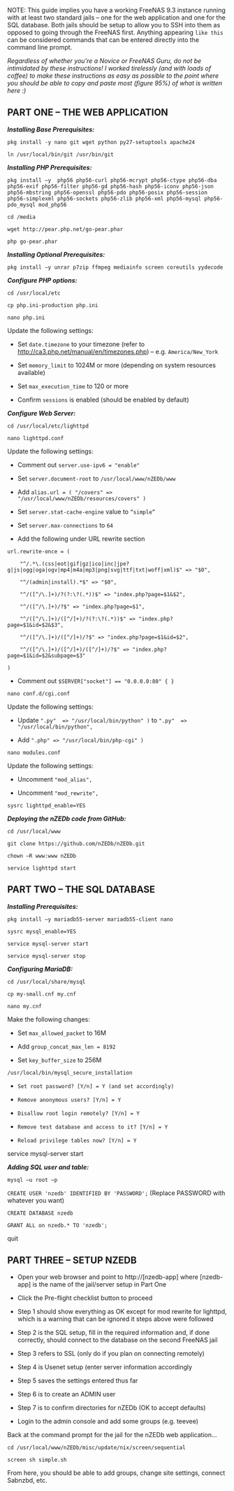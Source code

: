 NOTE: This guide implies you have a working FreeNAS 9.3 instance running with at least two standard jails – one for the web application and one for the SQL database. Both jails should be setup to allow you to SSH into them as opposed to going through the FreeNAS first. Anything appearing `like this` can be considered commands that can be entered directly into the command line prompt.

_Regardless of whether you're a Novice or FreeNAS Guru, do not be intimidated by these instructions! I worked tirelessly (and with loads of coffee) to make these instructions as easy as possible to the point where you should be able to copy and paste most (figure 95%) of what is written here :)_

## PART ONE – THE WEB APPLICATION

**_Installing Base Prerequisites:_**

`pkg install -y nano git wget python py27-setuptools apache24`

`ln /usr/local/bin/git /usr/bin/git`

**_Installing PHP Prerequisites:_**

`pkg install –y  php56 php56-curl php56-mcrypt php56-ctype php56-dba php56-exif php56-filter php56-gd php56-hash php56-iconv php56-json php56-mbstring php56-openssl php56-pdo php56-posix php56-session php56-simplexml php56-sockets php56-zlib php56-xml php56-mysql php56-pdo_mysql mod_php56`

`cd /media`

`wget http://pear.php.net/go-pear.phar`

`php go-pear.phar`

**_Installing Optional Prerequisites:_**

`pkg install –y unrar p7zip ffmpeg mediainfo screen coreutils yydecode`

**_Configure PHP options:_**

`cd /usr/local/etc`

`cp php.ini-production php.ini`

`nano php.ini`

Update the following settings:

* Set `date.timezone` to your timezone (refer to http://ca3.php.net/manual/en/timezones.php) – e.g. `America/New_York`

* Set `memory_limit` to 1024M or more (depending on system resources available)

* Set `max_execution_time` to 120 or more

* Confirm `sessions` is enabled (should be enabled by default)

**_Configure Web Server:_**

`cd /usr/local/etc/lighttpd`

`nano lighttpd.conf`

Update the following settings:

* Comment out `server.use-ipv6 = "enable"`

* Set `server.document-root` to `/usr/local/www/nZEDb/www`

* Add `alias.url = ( "/covers" => "/usr/local/www/nZEDb/resources/covers" )`

* Set `server.stat-cache-engine` value to `“simple”`

* Set `server.max-connections` to `64`

* Add the following under URL rewrite section

`url.rewrite-once = (`

        "^/.*\.(css|eot|gif|gz|ico|inc|jpe?g|js|ogg|oga|ogv|mp4|m4a|mp3|png|svg|ttf|txt|woff|xml)$" => "$0",

        "^/(admin|install).*$" => "$0",

        "^/([^/\.]+)/?(?:\?(.*))$" => "index.php?page=$1&$2",

        "^/([^/\.]+)/?$" => "index.php?page=$1",

        "^/([^/\.]+)/([^/]+)/?(?:\?(.*))$" => "index.php?page=$1&id=$2&$3",

        "^/([^/\.]+)/([^/]+)/?$" => "index.php?page=$1&id=$2",

        "^/([^/\.]+)/([^/]+)/([^/]+)/?$" => "index.php?page=$1&id=$2&subpage=$3"

`)`

* Comment out `$SERVER["socket"] == "0.0.0.0:80" { }`

`nano conf.d/cgi.conf`

Update the following settings:

* Update `".py"  => "/usr/local/bin/python" )` to `".py"  => "/usr/local/bin/python",`

* Add `".php" => "/usr/local/bin/php-cgi" )`

`nano modules.conf`

Update the following settings:

* Uncomment `"mod_alias",`

* Uncomment `"mod_rewrite",`

`sysrc lighttpd_enable=YES`

_**Deploying the nZEDb code from GitHub:**_

`cd /usr/local/www`

`git clone https://github.com/nZEDb/nZEDb.git`

`chown –R www:www nZEDb`

`service lighttpd start`

## PART TWO – THE SQL DATABASE

**_Installing Prerequisites:_**

`pkg install –y mariadb55-server mariadb55-client nano`

`sysrc mysql_enable=YES`

`service mysql-server start`

`service mysql-server stop`

**_Configuring MariaDB:_**

`cd /usr/local/share/mysql`

`cp my-small.cnf my.cnf`

`nano my.cnf`

Make the following changes:

* Set `max_allowed_packet` to 16M

* Add `group_concat_max_len = 8192`

* Set `key_buffer_size` to 256M

`/usr/local/bin/mysql_secure_installation`

* `Set root password? [Y/n] = Y (and set accordingly)`

* `Remove anonymous users? [Y/n] = Y`

* `Disallow root login remotely? [Y/n] = Y`

* `Remove test database and access to it? [Y/n] = Y`

* `Reload privilege tables now? [Y/n] = Y`

service mysql-server start

**_Adding SQL user and table:_**

`mysql –u root –p`

`CREATE USER 'nzedb' IDENTIFIED BY 'PASSWORD';` (Replace PASSWORD with whatever you want)

`CREATE DATABASE nzedb`

`GRANT ALL on nzedb.* TO 'nzedb';`

quit

## PART THREE – SETUP NZEDB

* Open your web browser and point to http://[nzedb-app] where [nzedb-app] is the name of the jail/server setup in Part One

* Click the Pre-flight checklist button to proceed

* Step 1 should show everything as OK except for mod rewrite for lighttpd, which is a warning that can be ignored it steps above were followed

* Step 2 is the SQL setup, fill in the required information and, if done correctly, should connect to the database on the second FreeNAS jail

* Step 3 refers to SSL (only do if you plan on connecting remotely)

* Step 4 is Usenet setup (enter server information accordingly

* Step 5 saves the settings entered thus far

* Step 6 is to create an ADMIN user

* Step 7 is to confirm directories for nZEDb (OK to accept defaults)

* Login to the admin console and add some groups (e.g. teevee)

Back at the command prompt for the jail for the nZEDb web application…

`cd /usr/local/www/nZEDb/misc/update/nix/screen/sequential`

`screen sh simple.sh`

From here, you should be able to add groups, change site settings, connect Sabnzbd, etc.